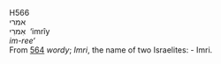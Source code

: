 H566  
אמרי  
אִמרִי ‎ ‘imrı̂y  
*im-ree‘*  
From [564](h0564) *wordy*; *Imri*, the name of two Israelites: - Imri.  
